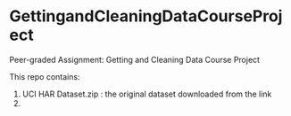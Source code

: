# GettingandCleaningDataCourseProject
Peer-graded Assignment: Getting and Cleaning Data Course Project

This repo contains:

  1) UCI HAR Dataset.zip : the original dataset downloaded from the link
  2) 
